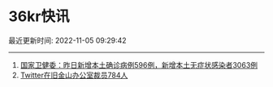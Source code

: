 # 36kr快讯

最近更新时间: 2022-11-05 09:29:42

--- 
1. [国家卫健委：昨日新增本土确诊病例596例，新增本土无症状感染者3063例](http://www.nhc.gov.cn/xcs/yqtb/list_gzbd.shtml) 
2. [Twitter在旧金山办公室裁员784人](https://wallstreetcn.com/livenews/2334468) 
